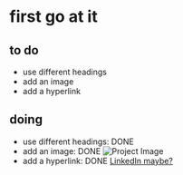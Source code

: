 # first go at it

## to do
- use different headings
- add an image
- add a hyperlink
</b>

## doing
- use different headings: DONE
- add an image: DONE
    ![Project Image](DSC_0294%20copy.jpg)
- add a hyperlink: DONE
  [LinkedIn maybe?](https://www.linkedin.com/in/aylaabdullah/)
